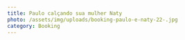 ```yaml
---
title: Paulo calçando sua mulher Naty
photo: /assets/img/uploads/booking-paulo-e-naty-22-.jpg
category: Booking
---
```

